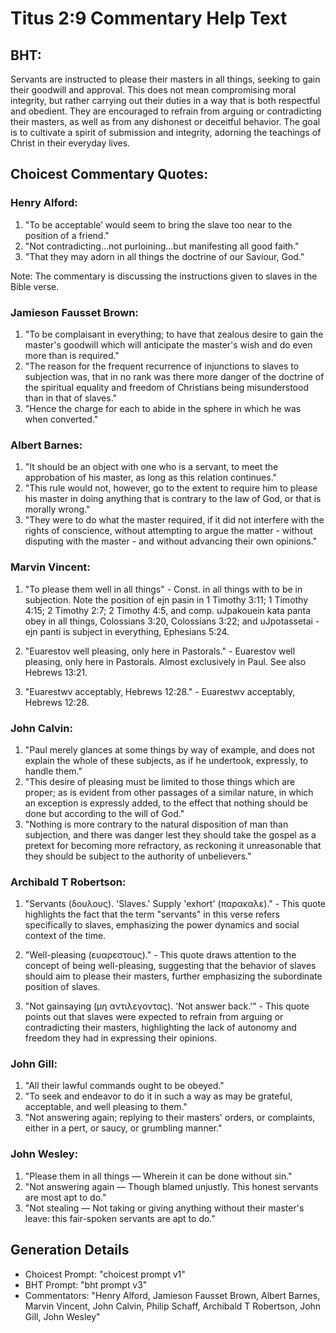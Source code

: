 # Titus 2:9 Commentary Help Text

## BHT:
Servants are instructed to please their masters in all things, seeking to gain their goodwill and approval. This does not mean compromising moral integrity, but rather carrying out their duties in a way that is both respectful and obedient. They are encouraged to refrain from arguing or contradicting their masters, as well as from any dishonest or deceitful behavior. The goal is to cultivate a spirit of submission and integrity, adorning the teachings of Christ in their everyday lives.

## Choicest Commentary Quotes:
### Henry Alford:
1. "To be acceptable’ would seem to bring the slave too near to the position of a friend."
2. "Not contradicting...not purloining...but manifesting all good faith."
3. "That they may adorn in all things the doctrine of our Saviour, God."

Note: The commentary is discussing the instructions given to slaves in the Bible verse.

### Jamieson Fausset Brown:
1. "To be complaisant in everything; to have that zealous desire to gain the master's goodwill which will anticipate the master's wish and do even more than is required." 
2. "The reason for the frequent recurrence of injunctions to slaves to subjection was, that in no rank was there more danger of the doctrine of the spiritual equality and freedom of Christians being misunderstood than in that of slaves." 
3. "Hence the charge for each to abide in the sphere in which he was when converted."

### Albert Barnes:
1. "It should be an object with one who is a servant, to meet the approbation of his master, as long as this relation continues."
2. "This rule would not, however, go to the extent to require him to please his master in doing anything that is contrary to the law of God, or that is morally wrong."
3. "They were to do what the master required, if it did not interfere with the rights of conscience, without attempting to argue the matter - without disputing with the master - and without advancing their own opinions."

### Marvin Vincent:
1. "To please them well in all things" - Const. in all things with to be in subjection. Note the position of ejn pasin in 1 Timothy 3:11; 1 Timothy 4:15; 2 Timothy 2:7; 2 Timothy 4:5, and comp. uJpakouein kata panta obey in all things, Colossians 3:20, Colossians 3:22; and uJpotassetai - ejn panti is subject in everything, Ephesians 5:24.

2. "Euarestov well pleasing, only here in Pastorals." - Euarestov well pleasing, only here in Pastorals. Almost exclusively in Paul. See also Hebrews 13:21.

3. "Euarestwv acceptably, Hebrews 12:28." - Euarestwv acceptably, Hebrews 12:28.

### John Calvin:
1. "Paul merely glances at some things by way of example, and does not explain the whole of these subjects, as if he undertook, expressly, to handle them."
2. "This desire of pleasing must be limited to those things which are proper; as is evident from other passages of a similar nature, in which an exception is expressly added, to the effect that nothing should be done but according to the will of God."
3. "Nothing is more contrary to the natural disposition of man than subjection, and there was danger lest they should take the gospel as a pretext for becoming more refractory, as reckoning it unreasonable that they should be subject to the authority of unbelievers."

### Archibald T Robertson:
1. "Servants (δουλους). 'Slaves.' Supply 'exhort' (παρακαλε)." - This quote highlights the fact that the term "servants" in this verse refers specifically to slaves, emphasizing the power dynamics and social context of the time.

2. "Well-pleasing (ευαρεστους)." - This quote draws attention to the concept of being well-pleasing, suggesting that the behavior of slaves should aim to please their masters, further emphasizing the subordinate position of slaves.

3. "Not gainsaying (μη αντιλεγοντας). 'Not answer back.'" - This quote points out that slaves were expected to refrain from arguing or contradicting their masters, highlighting the lack of autonomy and freedom they had in expressing their opinions.

### John Gill:
1. "All their lawful commands ought to be obeyed."
2. "To seek and endeavor to do it in such a way as may be grateful, acceptable, and well pleasing to them."
3. "Not answering again; replying to their masters' orders, or complaints, either in a pert, or saucy, or grumbling manner."

### John Wesley:
1. "Please them in all things — Wherein it can be done without sin." 
2. "Not answering again — Though blamed unjustly. This honest servants are most apt to do." 
3. "Not stealing — Not taking or giving anything without their master's leave: this fair-spoken servants are apt to do."


## Generation Details
- Choicest Prompt: "choicest prompt v1"
- BHT Prompt: "bht prompt v3"
- Commentators: "Henry Alford, Jamieson Fausset Brown, Albert Barnes, Marvin Vincent, John Calvin, Philip Schaff, Archibald T Robertson, John Gill, John Wesley"
